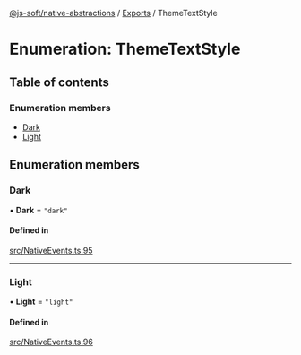 [@js-soft/native-abstractions](../README.md) / [Exports](../modules.md) / ThemeTextStyle

# Enumeration: ThemeTextStyle

## Table of contents

### Enumeration members

- [Dark](ThemeTextStyle.md#dark)
- [Light](ThemeTextStyle.md#light)

## Enumeration members

### Dark

• **Dark** = `"dark"`

#### Defined in

[src/NativeEvents.ts:95](https://github.com/js-soft/ts-native-access/blob/0bbfc64/packages/abstractions/src/NativeEvents.ts#L95)

___

### Light

• **Light** = `"light"`

#### Defined in

[src/NativeEvents.ts:96](https://github.com/js-soft/ts-native-access/blob/0bbfc64/packages/abstractions/src/NativeEvents.ts#L96)
